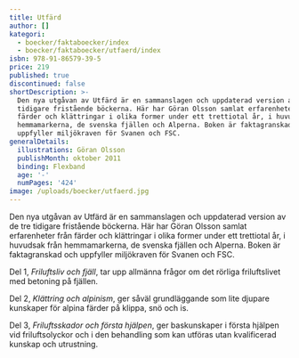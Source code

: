 ```yaml
---
title: Utfärd
author: []
kategori:
  - boecker/faktaboecker/index
  - boecker/faktaboecker/utfaerd/index
isbn: 978-91-86579-39-5
price: 219
published: true
discontinued: false
shortDescription: >-
  Den nya utgåvan av Utfärd är en samman­slagen och uppdaterad version av de tre
  tidigare fristående böckerna. Här har Göran Olsson samlat erfarenheter från
  färder och klättringar i olika former under ett trettiotal år, i huvudsak från
  hemmamarkerna, de svenska fjällen och Alperna. Boken är faktagranskad och
  uppfyller miljökraven för Svanen och FSC.
generalDetails:
  illustrations: Göran Olsson
  publishMonth: oktober 2011
  binding: Flexband
  age: '-'
  numPages: '424'
image: /uploads/boecker/utfaerd.jpg
---
```

Den nya utgåvan av Utfärd är en samman­slagen och uppdaterad version av de tre tidigare fristående böckerna. Här har Göran Olsson samlat erfarenheter från färder och klättringar i olika former under ett trettiotal år, i huvudsak från hemmamarkerna, de svenska fjällen och Alperna. Boken är faktagranskad och uppfyller miljökraven för Svanen och FSC.  
  
Del 1, _Friluftsliv och fjäll_, tar upp allmänna frågor om det rörliga friluftslivet med betoning på fjällen.  
  
Del 2, _Klättring och alpinism_, ger såväl grund­läggande som lite djupare kunskaper för alpina färder på klippa, snö och is.  
  
Del 3, _Friluftsskador och första hjälpen_, ger bas­kunskaper i första hjälpen vid friluftsolyckor och i den behandling som kan utföras utan kvalificerad kunskap och utrustning.
